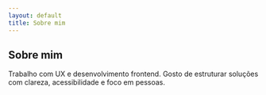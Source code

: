 ```yaml
---
layout: default
title: Sobre mim
---
```


## Sobre mim

Trabalho com UX e desenvolvimento frontend. Gosto de estruturar soluções com clareza, acessibilidade e foco em pessoas.


